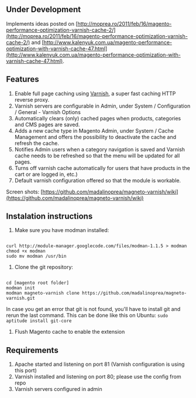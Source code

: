 ## Under Development

Implements ideas posted on [http://moprea.ro/2011/feb/16/magento-performance-optimization-varnish-cache-2/](http://moprea.ro/2011/feb/16/magento-performance-optimization-varnish-cache-2/) and 
[http://www.kalenyuk.com.ua/magento-performance-optimization-with-varnish-cache-47.html](http://www.kalenyuk.com.ua/magento-performance-optimization-with-varnish-cache-47.html).

## Features

1. Enable full page caching using [Varnish](http://www.varnish-cache.org/), a super fast caching HTTP reverse proxy.
1. Varnish servers are configurable in Admin, under System / Configuration / General - Varnish Options
1. Automatically clears (only) cached pages when products, categories and CMS pages are saved.
1. Adds a new cache type in Magento Admin, under System / Cache Management and offers the possibility to deactivate the cache
and refresh the cache.
1. Notifies Admin users when a category navigation is saved and Varnish cache needs to be refreshed so that the menu will
be updated for all pages.
1. Turns off varnish cache automatically for users that have products in the cart or are logged in, etc.)
1. Default varnish configuration offered so that the module is workable.

Screen shots: [https://github.com/madalinoprea/magneto-varnish/wiki](https://github.com/madalinoprea/magneto-varnish/wiki)


## Instalation instructions

1. Make sure you have modman installed:
<pre><code>
curl http://module-manager.googlecode.com/files/modman-1.1.5 > modman
chmod +x modman
sudo mv modman /usr/bin
</pre></code>

1. Clone the git repository:
<pre><code>
cd [magento root folder]
modman init
modman magneto-varnish clone https://github.com/madalinoprea/magneto-varnish.git
</code></pre>

In case you get an error that git is not found, you'll have to install git and rerun the last command. This can be done like this on Ubuntu:
`sudo aptitude install git-core`

1. Flush Magento cache to enable the extension

## Requirements

1. Apache started and listening on port 81 (Varnish configuration is using this port)
2. Varnish installed and listening on port 80; please use the config from repo 
3. Varnish servers configured in admin


